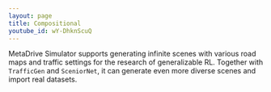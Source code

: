 ```yaml
---
layout: page
title: Compositional
youtube_id: wY-DhknScuQ
---
```

<p>
        MetaDrive Simulator supports generating infinite scenes with various road maps and traffic settings for the research of generalizable RL. Together with <code class="language-plaintext highlighter-rouge">TrafficGen</code> and <code class="language-plaintext highlighter-rouge">SceniorNet</code>, it can generate even more diverse scenes and import real datasets.
</p>